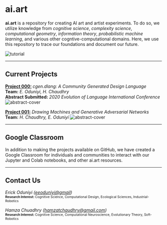 # ai.art
 <b>ai.art</b> is a repository for creating AI art and artist experiments. To do so, we utilize knowledge from <i>cognitive science</i>, <i>complexity science</i>, <i>computational geometry</i>, <i>information theory</i>, <i>probabilistic machine learning</i>, and various other cogntive-computational domains. Here, we use this repository to trace our foundations and document our future.

![tutorial](https://storage.googleapis.com/root-proposal-1246/ai.art/Proposal/ai.art.core.technology.PNG)

---
## Current Projects
<b>[Project 000:](/Projects/project.000/project.000.readme.md) </b><i>cgen.dlang: A Community Generated Design Language</i>  
<b>Team:</b> <i>E. Oduniyi, H. Chaudhry</i>  
<b>Abstract Submitted:</b>
<i>2020 Evolution of Language International Conference</i>
![abstract-cover](https://storage.googleapis.com/root-proposal-1246/ai.art/Projects/project.000/project.000_paper-cover.png)

<b>[Project 001:](/Projects/project.001/project.001.readme.md)</b> <i>Drawing Machines and Generative Adversarial Networks</i>  
<b>Team:</b> <i>H. Chaudhry, E. Oduniyi</i>
![abstract-cover](https://storage.googleapis.com/root-proposal-1246/ai.art/Projects/project.001/project.001.1/project.001.1_paper-cover.png)

---
## Google Classroom
In addition to making the projects available on GitHub, we have created a Google Classroom for individuals and communities to interact with our Jupyter and Colab notebooks, and other ai.art resources.

---
## Contact Us
<i>Erick Oduniyi ([eeoduniyi@gmail](eeoduniyi@gmail.com))</i>  
<span style="font-size:.75em;"><b>Research Interest: </b>Cognitive Science, Computational Design,  Ecological Sciences, Industrial-Robotics</span>

<i>Hamza Chuadhry (hamzatchaudhry@gmail.com)</i>  
<span style="font-size:.75em;"><b>Research Interest: </b>Cognitive Science, Computational Neuroscience, Evolutionary Theory, Soft-Robotics</span>
